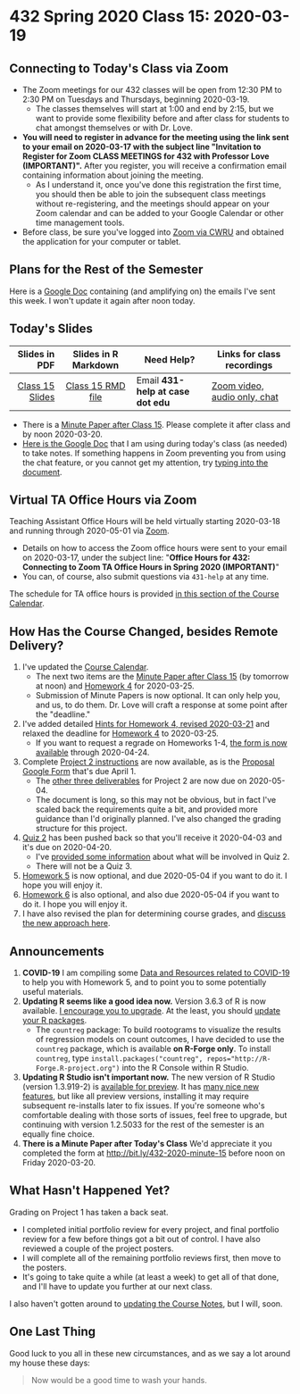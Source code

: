 # 432 Spring 2020 Class 15: 2020-03-19

## Connecting to Today's Class via Zoom

- The Zoom meetings for our 432 classes will be open from 12:30 PM to 2:30 PM on Tuesdays and Thursdays, beginning 2020-03-19.
    - The classes themselves will start at 1:00 and end by 2:15, but we want to provide some flexibility before and after class for students to chat amongst themselves or with Dr. Love.
- **You will need to register in advance for the meeting using the link sent to your email on 2020-03-17 with the subject line "Invitation to Register for Zoom CLASS MEETINGS for 432 with Professor Love (IMPORTANT)".** After you register, you will receive a confirmation email containing information about joining the meeting. 
    - As I understand it, once you've done this registration the first time, you should then be able to join the subsequent class meetings without re-registering, and the meetings should appear on your Zoom calendar and can be added to your Google Calendar or other time management tools.
- Before class, be sure you've logged into [Zoom via CWRU](https://case.edu/utech/help/knowledge-base/zoom/zoom-information) and obtained the application for your computer or tablet.

## Plans for the Rest of the Semester

Here is a [Google Doc](http://bit.ly/432-next-steps) containing (and amplifying on) the emails I've sent this week. I won't update it again after noon today.

## Today's Slides

Slides in PDF | Slides in R Markdown | Need Help? | Links for class recordings
------------: | :------------------: | --------------------------- | ------------------------
[Class 15 Slides](https://github.com/THOMASELOVE/2020-432/blob/master/classes/class15/432_2020_slides15.pdf) | [Class 15 RMD file](https://github.com/THOMASELOVE/2020-432/blob/master/classes/class15/432_2020_slides15.Rmd) | Email **431-help at case dot edu** | [Zoom video, audio only, chat](https://cwru.zoom.us/rec/share/7sloMerV6EpIGq_oywLcY-kMA7X0X6a80CAervoPykzUaspmFA5rtyXt8WLFa-XX?startTime=1584637216000)

- There is a [Minute Paper after Class 15](http://bit.ly/432-2020-minute-15). Please complete it after class and by noon 2020-03-20.
- [Here is the Google Doc](https://docs.google.com/document/d/1T4NWe46wTDPsJ2CXX9yDumfR3ogv2f4iiR9aXcFIsog/edit?usp=sharing) that I am using during today's class (as needed) to take notes. If something happens in Zoom preventing you from using the chat feature, or you cannot get my attention, try [typing into the document](https://docs.google.com/document/d/1T4NWe46wTDPsJ2CXX9yDumfR3ogv2f4iiR9aXcFIsog/edit?usp=sharing).

## Virtual TA Office Hours via Zoom

Teaching Assistant Office Hours will be held virtually starting 2020-03-18 and running through 2020-05-01 via [Zoom](https://case.edu/utech/help/knowledge-base/zoom/zoom-information).

- Details on how to access the Zoom office hours were sent to your email on 2020-03-17, under the subject line: "**Office Hours for 432: Connecting to Zoom TA Office Hours in Spring 2020 (IMPORTANT)**"
- You can, of course, also submit questions via `431-help` at any time.

The schedule for TA office hours is provided [in this section of the Course Calendar](https://github.com/THOMASELOVE/2020-432/blob/master/calendar.md#ta-office-hours).

## How Has the Course Changed, besides Remote Delivery?

1. I've updated the [Course Calendar](https://github.com/THOMASELOVE/2020-432/blob/master/calendar.md).
    - The next two items are the [Minute Paper after Class 15](http://bit.ly/432-2020-minute-15) (by tomorrow at noon) and [Homework 4](https://github.com/THOMASELOVE/2020-432/tree/master/homework/hw04) for 2020-03-25.
    - Submission of Minute Papers is now optional. It can only help you, and us, to do them. Dr. Love will craft a response at some point after the "deadline."
2. I've added detailed [Hints for Homework 4, revised 2020-03-21](https://github.com/THOMASELOVE/2020-432/blob/master/homework/hw04/homework4_hints_2020-03-21.pdf) and relaxed the deadline for [Homework 4](https://github.com/THOMASELOVE/2020-432/tree/master/homework/hw04) to 2020-03-25.
    - If you want to request a regrade on Homeworks 1-4, [the form is now available](http://bit.ly/432-2020-homework-regrade-requests) through 2020-04-24.
3. Complete [Project 2 instructions](https://github.com/THOMASELOVE/2020-432/tree/master/projects/project2) are now available, as is the [Proposal Google Form](http://bit.ly/432-2020-project2-proposal-form) that's due April 1. 
    - The [other three deliverables](https://github.com/THOMASELOVE/2020-432/tree/master/projects/project2) for Project 2 are now due on 2020-05-04. 
    - The document is long, so this may not be obvious, but in fact I've scaled back the requirements quite a bit, and provided more guidance than I'd originally planned. I've also changed the grading structure for this project.
4. [Quiz 2](https://github.com/THOMASELOVE/2020-432/tree/master/quizzes/quiz2) has been pushed back so that you'll receive it 2020-04-03 and it's due on 2020-04-20. 
    - I've [provided some information](https://github.com/THOMASELOVE/2020-432/tree/master/quizzes/quiz2) about what will be involved in Quiz 2.
    - There will not be a Quiz 3.
5. [Homework 5](https://github.com/THOMASELOVE/2020-432/tree/master/homework/hw05) is now optional, and due 2020-05-04 if you want to do it. I hope you will enjoy it.
6. [Homework 6](https://github.com/THOMASELOVE/2020-432/tree/master/homework/hw06) is also optional, and also due 2020-05-04 if you want to do it. I hope you will enjoy it.
7. I have also revised the plan for determining course grades, and [discuss the new approach here](http://bit.ly/432-2020-grading-plan).

## Announcements

1. **COVID-19** I am compiling some [Data and Resources related to COVID-19](https://github.com/THOMASELOVE/2020-432/blob/master/covid19resources.md) to help you with Homework 5, and to point you to some potentially useful materials.
2. **Updating R seems like a good idea now.** Version 3.6.3 of R is now available. [I encourage you to upgrade](https://github.com/THOMASELOVE/2020-432/blob/master/software.md). At the least, you should [update your R packages](https://github.com/THOMASELOVE/2020-432/blob/master/software.md).
    - The `countreg` package: To build rootograms to visualize the results of regression models on count outcomes, I have decided to use the `countreg` package, which is available **on R-Forge only**. To install `countreg`, type `install.packages("countreg", repos="http://R-Forge.R-project.org")` into the R Console within R Studio.
3. **Updating R Studio isn't important now.** The new version of R Studio (version 1.3.919-2) is [available for preview](https://rstudio.com/products/rstudio/download/preview/). It has [many nice new features](https://rstudio.com/products/rstudio/download/preview-release-notes/), but like all preview versions, installing it may require subsequent re-installs later to fix issues. If you're someone who's comfortable dealing with those sorts of issues, feel free to upgrade, but continuing with version 1.2.5033 for the rest of the semester is an equally fine choice.
4. **There is a Minute Paper after Today's Class** We'd appreciate it you completed the form at http://bit.ly/432-2020-minute-15 before noon on Friday 2020-03-20.
    
## What Hasn't Happened Yet?

Grading on Project 1 has taken a back seat. 

- I completed initial portfolio review for every project, and final portfolio review for a few before things got a bit out of control. I have also reviewed a couple of the project posters. 
- I will complete all of the remaining portfolio reviews first, then move to the posters. 
- It's going to take quite a while (at least a week) to get all of that done, and I'll have to update you further at our next class.

I also haven't gotten around to [updating the Course Notes](https://thomaselove.github.io/2020-432-book/), but I will, soon.

## One Last Thing

Good luck to you all in these new circumstances, and as we say a lot around my house these days:

> Now would be a good time to wash your hands.


